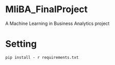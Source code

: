 # MliBA_FinalProject

A Machine Learning in Business Analytics project


# Setting
`pip install - r requirements.txt`